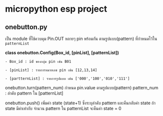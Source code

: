 # micropython esp project
## onebutton.py
เป็น module ที่ใช้ควบคุม Pin.OUT หลายๆ pin พร้อมกัน ตามรูปแบบ(pattern) ที่กำหนดไว้ใน `patternList`

**class onebutton.Config(Box_id, [pinList], [patternList])**

    - Box_id : id ของกลุ่ม pin เช่น B01
    
    - [pinList] : รายการหมายเลข pin เช่น [12,13,14]
    
    - [partternList] : รายการรูปแบบ เช่น ['000','100','010','111']
    
onebutton.turn(pattern_num)
    กำหนด pin.value ตามรูปแบบ(pattern)
    pattern_num : ลำดับ pattern ใน [patternList]

onebutton.push()
    เพิ่มค่า state (state+1) ซึ่งระบุลำดับ pattern และคืนกลับค่า state
    ถ้า state มีค่าเท่ากับ จำนวน pattern ใน patternList จะคืนค่า state = 0
